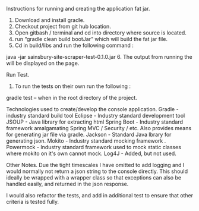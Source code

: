 Instructions for running and creating the application fat jar.
1.	Download and install gradle.
2.	Checkout project from git hub location.
3.	Open gitbash / terminal and cd into directory where source is located.
4.	run “gradle clean build bootJar” which will build the fat jar file. 
5.	Cd in build/libs and run the following command :

java -jar sainsbury-site-scraper-test-0.1.0.jar
6.	The output from running the will be displayed on the page. 

Run Test.   
1.	To run the tests on their own run the following :

gradle test – when in the root directory of the project. 

Technologies used to create/develop the console application.
Gradle - industry standard build tool 
Eclipse - Industry standard development tool 
JSOUP - Java library for extracting html 
Spring Boot - Industry standard framework amalgamating Spring MVC / Security / etc. Also provides means for generating jar file via gradle. 
Jackson - Standard Java lbrary for generating json. 
Mokito  -  Industry standard mocking framework .
Powermock - Industry standard framework used to mock static classes where mokito on it's own cannot mock.
Log4J - Added, but not used. 

Other Notes. 
Due the tight timescales I have omitted to add logging and I would normally not return a json string to the console directly. 
This should ideally be wrapped with a wrapper class so that exceptions can also be handled easily, and returned in the json response.  
  
I would also refactor the tests, and add in additional test to ensure that other criteria is tested fully.
